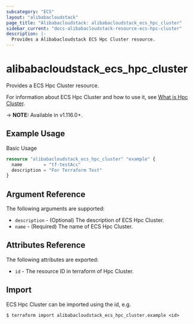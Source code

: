 ```yaml
---
subcategory: "ECS"
layout: "alibabacloudstack"
page_title: "Alibabacloudstack: alibabacloudstack_ecs_hpc_cluster"
sidebar_current: "docs-alibabacloudstack-resource-ecs-hpc-cluster"
description: |-
  Provides a Alibabacloudstack ECS Hpc Cluster resource.
---
```


# alibabacloudstack\_ecs\_hpc\_cluster

Provides a ECS Hpc Cluster resource.

For information about ECS Hpc Cluster and how to use it, see [What is Hpc Cluster](https://www.alibabacloud.com/help/en/doc-detail/109138.htm).

-> **NOTE:** Available in v1.116.0+.

## Example Usage

Basic Usage

```terraform
resource "alibabacloudstack_ecs_hpc_cluster" "example" {
  name        = "tf-testAcc"
  description = "For Terraform Test"
}

```

## Argument Reference

The following arguments are supported:

* `description` - (Optional) The description of ECS Hpc Cluster.
* `name` - (Required) The name of ECS Hpc Cluster.

## Attributes Reference

The following attributes are exported:

* `id` - The resource ID in terraform of Hpc Cluster.

## Import

ECS Hpc Cluster can be imported using the id, e.g.

```
$ terraform import alibabacloudstack_ecs_hpc_cluster.example <id>
```
